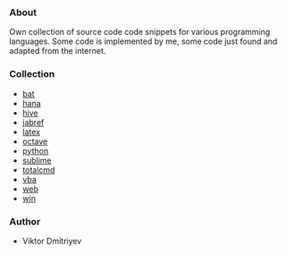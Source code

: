 ### About

Own collection of source code code snippets for various programming languages. Some code is implemented by me, some code just found and adapted from the internet.

### Collection

* [bat](bat)
* [hana](hana)
* [hive](hive)
* [jabref](jabref)
* [latex]()
* [octave](octave)
* [python](python)
* [sublime](sublime)
* [totalcmd](totalcmd)
* [vba](vba)
* [web](web)
* [win](win)

### Author

* Viktor Dmitriyev
